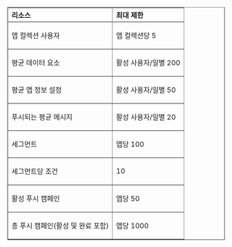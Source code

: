 <table cellspacing="0" border="1">
<tr>
   <th align="left" valign="middle">리소스</th>
   <th align="left" valign="middle">최대 제한</th>
</tr>
<tr>
   <td valign="middle"><p>앱 컬렉션 사용자</p></td>
   <td valign="middle"><p>앱 컬렉션당 5</p></td>
</tr>
<tr>
   <td valign="middle"><p>평균 데이터 요소</p></td>
   <td valign="middle"><p>활성 사용자/일별 200</p></td>
</tr>
<tr>
   <td valign="middle"><p>평균 앱 정보 설정</p></td>
   <td valign="middle"><p>활성 사용자/일별 50</p></td>
</tr>
<tr>
   <td valign="middle"><p>푸시되는 평균 메시지</p></td>
   <td valign="middle"><p>활성 사용자/일별 20</p></td>
</tr>
<tr>
   <td valign="middle"><p>세그먼트</p></td>
   <td valign="middle"><p>앱당 100</p></td>
</tr>
<tr>
   <td valign="middle"><p>세그먼트당 조건</p></td>
   <td valign="middle"><p>10</p></td>
</tr>
<tr>
   <td valign="middle"><p>활성 푸시 캠페인</p></td>
   <td valign="middle"><p>앱당 50</p></td>
</tr>
<tr>
   <td valign="middle"><p>총 푸시 캠페인(활성 및 완료 포함)</p></td>
   <td valign="middle"><p>앱당 1000</p></td>
</tr>
</table>

<!---HONumber=July15_HO3-->
